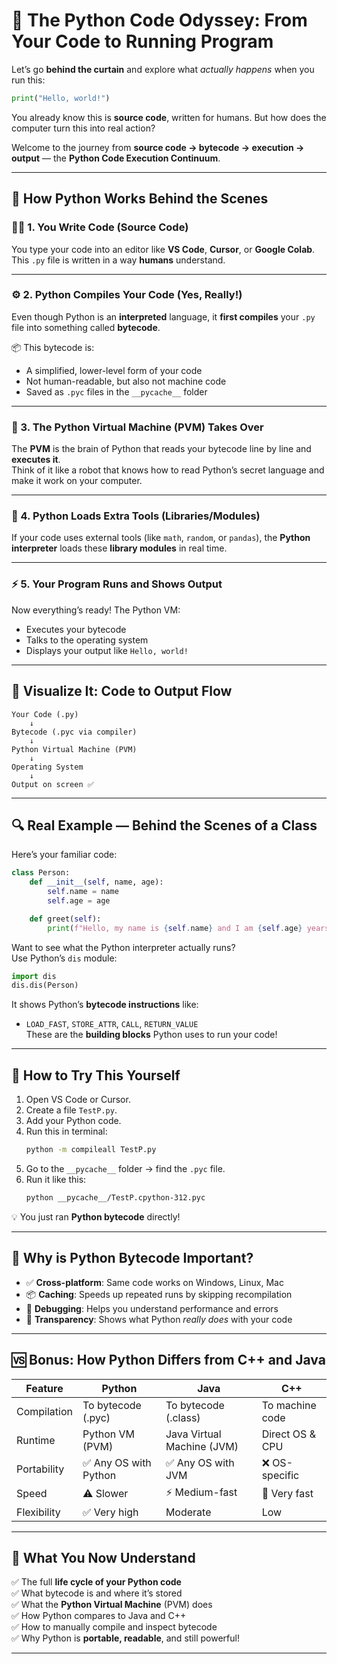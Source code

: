 # 🚀 The Python Code Odyssey: From Your Code to Running Program

Let’s go **behind the curtain** and explore what _actually happens_ when you run this:

```python
print("Hello, world!")
```

You already know this is **source code**, written for humans. But how does the computer turn this into real action?

Welcome to the journey from **source code → bytecode → execution → output** — the **Python Code Execution Continuum**.

---

## 🔄 How Python Works Behind the Scenes

### 🧑‍💻 1. **You Write Code** (Source Code)

You type your code into an editor like **VS Code**, **Cursor**, or **Google Colab**.  
This `.py` file is written in a way **humans** understand.

---

### ⚙️ 2. **Python Compiles Your Code (Yes, Really!)**

Even though Python is an **interpreted** language, it **first compiles** your `.py` file into something called **bytecode**.

📦 This bytecode is:

- A simplified, lower-level form of your code
- Not human-readable, but also not machine code
- Saved as `.pyc` files in the `__pycache__` folder

---

### 🧠 3. **The Python Virtual Machine (PVM) Takes Over**

The **PVM** is the brain of Python that reads your bytecode line by line and **executes it**.  
Think of it like a robot that knows how to read Python’s secret language and make it work on your computer.

---

### 🔌 4. **Python Loads Extra Tools (Libraries/Modules)**

If your code uses external tools (like `math`, `random`, or `pandas`), the **Python interpreter** loads these **library modules** in real time.

---

### ⚡ 5. **Your Program Runs and Shows Output**

Now everything’s ready! The Python VM:

- Executes your bytecode
- Talks to the operating system
- Displays your output like `Hello, world!`

---

## 🧱 Visualize It: Code to Output Flow

```text
Your Code (.py)
    ↓
Bytecode (.pyc via compiler)
    ↓
Python Virtual Machine (PVM)
    ↓
Operating System
    ↓
Output on screen ✅
```

---

## 🔍 Real Example — Behind the Scenes of a Class

Here’s your familiar code:

```python
class Person:
    def __init__(self, name, age):
        self.name = name
        self.age = age

    def greet(self):
        print(f"Hello, my name is {self.name} and I am {self.age} years old.")
```

Want to see what the Python interpreter actually runs?  
Use Python’s `dis` module:

```python
import dis
dis.dis(Person)
```

It shows Python’s **bytecode instructions** like:

- `LOAD_FAST`, `STORE_ATTR`, `CALL`, `RETURN_VALUE`  
  These are the **building blocks** Python uses to run your code!

---

## 🧪 How to Try This Yourself

1. Open VS Code or Cursor.
2. Create a file `TestP.py`.
3. Add your Python code.
4. Run this in terminal:
   ```bash
   python -m compileall TestP.py
   ```
5. Go to the `__pycache__` folder → find the `.pyc` file.
6. Run it like this:
   ```bash
   python __pycache__/TestP.cpython-312.pyc
   ```

💡 You just ran **Python bytecode** directly!

---

## 💬 Why is Python Bytecode Important?

- ✅ **Cross-platform**: Same code works on Windows, Linux, Mac
- 📦 **Caching**: Speeds up repeated runs by skipping recompilation
- 🧩 **Debugging**: Helps you understand performance and errors
- 🧠 **Transparency**: Shows what Python _really does_ with your code

---

## 🆚 Bonus: How Python Differs from C++ and Java

| Feature     | Python                | Java                       | C++             |
| ----------- | --------------------- | -------------------------- | --------------- |
| Compilation | To bytecode (.pyc)    | To bytecode (.class)       | To machine code |
| Runtime     | Python VM (PVM)       | Java Virtual Machine (JVM) | Direct OS & CPU |
| Portability | ✅ Any OS with Python | ✅ Any OS with JVM         | ❌ OS-specific  |
| Speed       | ⚠️ Slower             | ⚡ Medium-fast             | 🚀 Very fast    |
| Flexibility | ✅ Very high          | Moderate                   | Low             |

---

## 🧠 What You Now Understand

✅ The full **life cycle of your Python code**  
✅ What bytecode is and where it’s stored  
✅ What the **Python Virtual Machine** (PVM) does  
✅ How Python compares to Java and C++  
✅ How to manually compile and inspect bytecode  
✅ Why Python is **portable, readable**, and still powerful!

---
